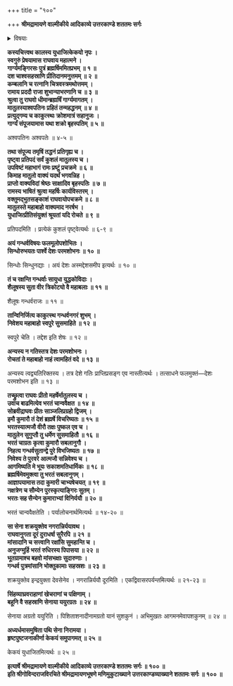 +++
title = "१००"

+++
**श्रीमद्रामायणे वाल्मीकीये आदिकाव्ये उत्तरकाण्डे शततमः सर्गः**


<details><summary>विषयाः</summary>

कदाचन युधाजिच्-चोदनया  
गार्ग्य-महर्षिणा रामम् एत्य  
सिंधु-नद्या उभय-कूल-स्थित-गन्धर्व-देशस्य  
स्व-वशी-करण-चोदन-रूप--तत्-संदेश-निवेदनम् ॥ १ ॥  
रामाज्ञया स्व-पुत्र-सहितेन भरतेन  
सेनया सह युधाजित्-समीप-गमनम् ॥ २ ॥
</details>


**कस्यचित्त्वथ कालस्य युधाजित्केकयो नृपः ।  
स्वगुरुं प्रेषयामास राघवाय महात्मने ।  
गार्ग्यमङ्गिरसः पुत्रं ब्रह्मर्षिममितप्रभम् ॥ १ ॥  
दश चाश्वसहस्राणि प्रीतिदानमनुत्तमम् ॥ २ ॥  
कम्बलानि च रत्नानि चित्रवस्त्रमथोत्तमम् ।  
रामाय प्रददौ राजा शुभान्याभरणानि च ॥ ३ ॥  
श्रुत्वा तु राघवो धीमान्ब्रह्मर्षिं गार्ग्यमागतम् ।  
मातुलस्याश्वपतिनः प्रहितं तन्महद्धनम् ॥ ४ ॥  
प्रत्युद्गम्य च काकुत्स्थः क्रोशमात्रं सहानुजः ।  
गार्ग्यं संपूजयामास यथा शक्रो बृहस्पतिम् ॥ ५ ॥**

अश्वपतिनः अश्वपतेः ॥ ४-५ ॥

**तथा संपूज्य तमृषिं तद्धनं प्रतिगृह्य च ।  
पृष्ट्वा प्रतिपदं सर्वं कुशलं मातुलस्य च ।  
उपविष्टं महाभागं रामः प्रष्टुं प्रचक्रमे ॥ ६ ॥  
किमाह मातुलो वाक्यं यदर्थं भगवन्निह ।  
प्राप्तो वाक्यविदां श्रेष्ठः साक्षादिव बृहस्पतिः ॥ ७ ॥  
रामस्य भाषितं श्रुत्वा महर्षिः कार्यविस्तरम् ।  
वक्तुमद्भुतसङ्काशं राघवायोपचक्रमे ॥ ८ ॥  
मातुलस्ते महाबाहो वाक्यमाद नरर्षभ ।  
युधाजित्प्रीतिसंयुक्तं श्रूयतां यदि रोचते ॥ ९ ॥**

प्रतिपदमिति । प्रत्येकं कुशलं पृष्ट्वेत्यर्थः ॥ ६-९ ॥

**अयं गन्धर्वविषयः फलमूलोपशोभितः ।  
सिन्धोरुभयतः पार्श्वे देशः परमशोभनः ॥ १० ॥**

सिन्धोः सिन्धुनद्याः । अयं देशः अस्मद्देशसमीप इत्यर्थः ॥ १० ॥

**तं च रक्षन्ति गन्धर्वाः सायुधा युद्धकोविदाः ।  
शैलूषस्य सुता वीर त्रिकोट्यो वै महाबलाः ॥ ११ ॥**

शैलूषः गन्धर्वराजः ॥ ११ ॥

**तान्विनिर्जित्य काकुत्स्थ गन्धर्वनगरं शुभम् ।  
निवेशय महाबाहो स्वपुरे सुसमाहिते ॥ १२ ॥**

स्वपुरे चेति । तद्देश इति शेषः ॥ १२ ॥

**अन्यस्य न गतिस्तत्र देशः परमशोभनः ।  
रोचतां ते महाबाहो नाहं त्वामहितं वदे ॥ १३ ॥**

अन्यस्य त्वद्व्यतिरिक्तस्य । तत्र देशे गतिः प्राप्तिप्रसङ्ग एव नास्तीत्यर्थः । तत्साधने फलमुक्तं—देशः परमशोभन इति ॥ १३ ॥

**तच्छ्रुत्वा राघवः प्रीतो महर्षेर्मातुलस्य च ।  
उवाच बाढमित्येव भरतं चान्ववैक्षत ॥ १४ ॥  
सोब्रवीद्राघवः प्रीतः साञ्जलिप्रग्रहो द्विजम् ।  
इमौ कुमारौ तं देशं ब्रह्मर्षे विचरिष्यतः ॥ १५ ॥  
भरतस्यात्मजौ वीरौ तक्षः पुष्कल एव च ।  
मातुलेन सुगुप्तौ तु धर्मेण सुसमाहितौ ॥ १६ ॥  
भरतं चाग्रतः कृत्वा कुमारौ सबलानुगौ ।  
निहत्य गन्धर्वसुतान्द्वे पुरे विभजिष्यतः ॥ १७ ॥  
निवेश्य ते पुरवरे आत्मजौ सन्निवेश्य च ।  
आगमिष्यति मे भूयः सकाशमतिधार्मिकः ॥ १८ ॥  
ब्रह्मर्षिमेवमुक्त्वा तु भरतं सबलानुगम् ।  
आज्ञापयामास तदा कुमारी चाभ्यषेचयत् ॥ १९ ॥  
नक्षत्रेण च सौम्येन पुरस्कृत्याङ्गिरः सुतम् ।  
भरतः सह सैन्येन कुमाराभ्यां विनिर्ययौ ॥ २० ॥**

भरतं चान्ववैक्षतेति । पर्यालोचनार्थमित्यर्थः ॥ १४-२० ॥

**सा सेना शक्रयुक्तेव नगरान्निर्ययावथ ।  
राघवानुगता दूरं दुराधर्षा सुरैरपि ॥ २१ ॥  
मांसादानि च सत्त्वानि रक्षांसि सुमहान्ति च ।  
अनुजग्मुर्हि भरतं रुधिरस्य पिपासया ॥ २२ ॥  
भूतग्रामाश्च बहवो मांसभक्षाः सुदारुणाः ।  
गन्धर्व पुत्रमांसानि भोक्तुकामाः सहस्रशः ॥ २३ ॥**

शक्रयुक्तेव इन्द्रयुक्ता देवसेनेव । नगरान्निर्ययौ दूरमिति । एकद्विवासरपर्यन्तमित्यर्थः ॥ २१-२३ ॥

**सिंहव्याघ्रवराहाणां खेचराणां च पक्षिणाम् ।  
बहूनि वै सहस्राणि सेनाया ययुरग्रतः ॥ २४ ॥**

सेनाया अग्रतो ययुरिति । पिशिताशनादीनामग्रतो यानं सुशकुनं । अभिमुखतः आगमनमेवापशकुनम् ॥ २४ ॥

**अध्यर्धमासमुषिता पथि सेना निरामया ।  
हृष्टपुष्टजनाकीर्णा केकयं समुपागमत् ॥ २५ ॥**

केकयं युधाजितमित्यर्थः ॥ २५ ॥

**इत्यार्षे श्रीमद्रामायणे वाल्मीकीये आदिकाव्ये उत्तरकाण्डे शततमः सर्गः ॥ १०० ॥  
इति श्रीगोविन्दराजविरचिते श्रीमद्रामायणभूषणे मणिमुकुटाख्याने उत्तरकाण्डव्याख्याने शततमः सर्गः ॥ १०० ॥**
